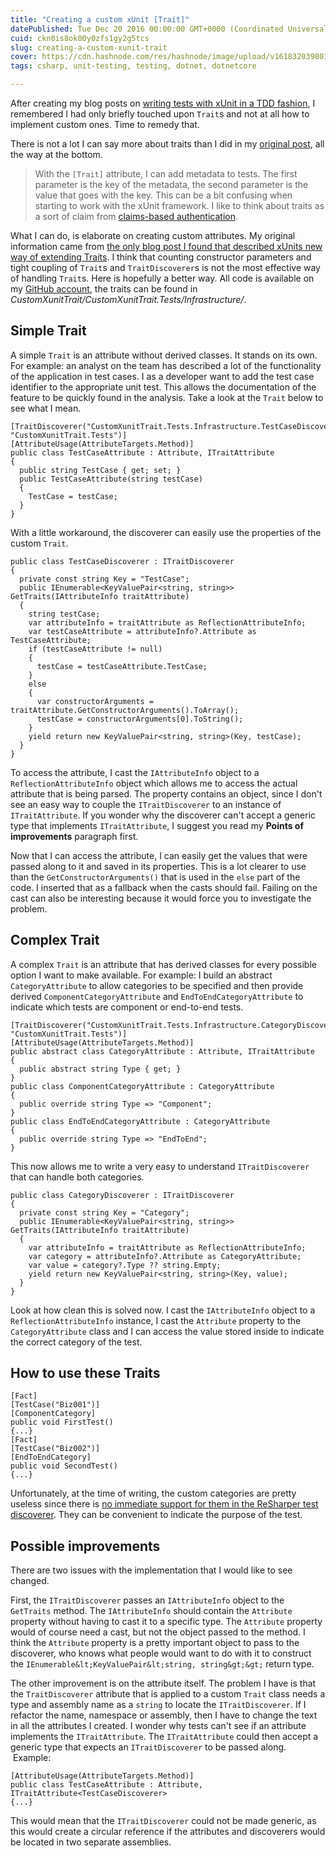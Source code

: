 ```yaml
---
title: "Creating a custom xUnit [Trait]"
datePublished: Tue Dec 20 2016 00:00:00 GMT+0000 (Coordinated Universal Time)
cuid: ckn0is8ok00y0zfs1gy2g5tcs
slug: creating-a-custom-xunit-trait
cover: https://cdn.hashnode.com/res/hashnode/image/upload/v1618320398012/6BrKXdNO_.png
tags: csharp, unit-testing, testing, dotnet, dotnetcore

---
```



After creating my blog posts on [writing tests with xUnit in a TDD fashion](https://kenbonny.net/tag/better-code-with-tests/), I remembered I had only briefly touched upon `Trait`s and not at all how to implement custom ones. Time to remedy that.

There is not a lot I can say more about traits than I did in my [original post](http://kenbonny.net/2016/09/21/unit-testing-part-4/), all the way at the bottom.

> With the `[Trait]` attribute, I can add metadata to tests. The first parameter is the key of the metadata, the second parameter is the value that goes with the key. This can be a bit confusing when starting to work with the xUnit framework. I like to think about traits as a sort of claim from [claims-based authentication](https://msdn.microsoft.com/en-us/library/ff359101.aspx).

What I can do, is elaborate on creating custom attributes. My original information came from [the only blog post I found that described xUnits new way of extending Traits](http://mac-blog.org.ua/xunit-category-trait/). I think that counting constructor parameters and tight coupling of `Trait`s and `TraitDiscoverer`s is not the most effective way of handling `Trait`s. Here is hopefully a better way. All code is available on my [GitHub account](https://github.com/KenBonny/CustomXunitTrait), the traits can be found in _CustomXunitTrait/CustomXunitTrait.Tests/Infrastructure/_.

## Simple Trait

A simple `Trait` is an attribute without derived classes. It stands on its own. For example: an analyst on the team has described a lot of the functionality of the application in test cases. I as a developer want to add the test case identifier to the appropriate unit test. This allows the documentation of the feature to be quickly found in the analysis. Take a look at the `Trait` below to see what I mean.

```
[TraitDiscoverer("CustomXunitTrait.Tests.Infrastructure.TestCaseDiscoverer", "CustomXunitTrait.Tests")]
[AttributeUsage(AttributeTargets.Method)]
public class TestCaseAttribute : Attribute, ITraitAttribute
{
  public string TestCase { get; set; }
  public TestCaseAttribute(string testCase)
  {
    TestCase = testCase;
  }
}
```

With a little workaround, the discoverer can easily use the properties of the custom `Trait`.

```
public class TestCaseDiscoverer : ITraitDiscoverer
{
  private const string Key = "TestCase";
  public IEnumerable<KeyValuePair<string, string>> GetTraits(IAttributeInfo traitAttribute)
  {
    string testCase;
    var attributeInfo = traitAttribute as ReflectionAttributeInfo;
    var testCaseAttribute = attributeInfo?.Attribute as TestCaseAttribute;
    if (testCaseAttribute != null)
    {
      testCase = testCaseAttribute.TestCase;
    }
    else
    {
      var constructorArguments = traitAttribute.GetConstructorArguments().ToArray();
      testCase = constructorArguments[0].ToString();
    }
    yield return new KeyValuePair<string, string>(Key, testCase);
  }
}
```

To access the attribute, I cast the `IAttributeInfo` object to a `ReflectionAttributeInfo` object which allows me to access the actual attribute that is being parsed. The property contains an object, since I don't see an easy way to couple the `ITraitDiscoverer` to an instance of `ITraitAttribute`. If you wonder why the discoverer can't accept a generic type that implements `ITraitAttribute`, I suggest you read my **Points of improvements** paragraph first.

Now that I can access the attribute, I can easily get the values that were passed along to it and saved in its properties. This is a lot clearer to use than the `GetConstructorArguments()` that is used in the `else` part of the code. I inserted that as a fallback when the casts should fail. Failing on the cast can also be interesting because it would force you to investigate the problem.

## Complex Trait

A complex `Trait` is an attribute that has derived classes for every possible option I want to make available. For example: I build an abstract `CategoryAttribute` to allow categories to be specified and then provide derived `ComponentCategoryAttribute` and `EndToEndCategoryAttribute` to indicate which tests are component or end-to-end tests.

```
[TraitDiscoverer("CustomXunitTrait.Tests.Infrastructure.CategoryDiscoverer", "CustomXunitTrait.Tests")]
[AttributeUsage(AttributeTargets.Method)]
public abstract class CategoryAttribute : Attribute, ITraitAttribute
{
  public abstract string Type { get; }
}
public class ComponentCategoryAttribute : CategoryAttribute
{
  public override string Type => "Component";
}
public class EndToEndCategoryAttribute : CategoryAttribute
{
  public override string Type => "EndToEnd";
}
```

This now allows me to write a very easy to understand `ITraitDiscoverer` that can handle both categories.

```
public class CategoryDiscoverer : ITraitDiscoverer
{
  private const string Key = "Category";
  public IEnumerable<KeyValuePair<string, string>> GetTraits(IAttributeInfo traitAttribute)
  {
    var attributeInfo = traitAttribute as ReflectionAttributeInfo;
    var category = attributeInfo?.Attribute as CategoryAttribute;
    var value = category?.Type ?? string.Empty;
    yield return new KeyValuePair<string, string>(Key, value);
  }
}
```

Look at how clean this is solved now. I cast the `IAttributeInfo` object to a `ReflectionAttributeInfo` instance, I cast the `Attribute` property to the `CategoryAttribute` class and I can access the value stored inside to indicate the correct category of the test.

## How to use these Traits

```
[Fact]
[TestCase("Biz001")]
[ComponentCategory]
public void FirstTest()
{...}
[Fact]
[TestCase("Biz002")]
[EndToEndCategory]
public void SecondTest()
{...}
```

Unfortunately, at the time of writing, the custom categories are pretty useless since there is [no immediate support for them in the ReSharper test discoverer](https://github.com/xunit/resharper-xunit/issues/35). They can be convenient to indicate the purpose of the test.

## Possible improvements

There are two issues with the implementation that I would like to see changed.

First, the `ITraitDiscoverer` passes an `IAttributeInfo` object to the `GetTraits` method. The `IAttributeInfo` should contain the `Attribute` property without having to cast it to a specific type. The `Attribute` property would of course need a cast, but not the object passed to the method. I think the `Attribute` property is a pretty important object to pass to the discoverer, who knows what people would want to do with it to construct the `IEnumerable&lt;KeyValuePair&lt;string, string&gt;&gt;` return type.

The other improvement is on the attribute itself. The problem I have is that the `TraitDiscoverer` attribute that is applied to a custom `Trait` class needs a type and assembly name as a `string` to locate the `ITraitDiscoverer`. If I refactor the name, namespace or assembly, then I have to change the text in all the attributes I created. I wonder why tests can't see if an attribute implements the `ITraitAttribute`. The `ITraitAttribute` could then accept a generic type that expects an `ITraitDiscoverer` to be passed along.  Example:

```
[AttributeUsage(AttributeTargets.Method)]
public class TestCaseAttribute : Attribute, ITraitAttribute<TestCaseDiscoverer>
{...}
```

This would mean that the `ITraitDiscoverer` could not be made generic, as this would create a circular reference if the attributes and discoverers would be located in two separate assemblies.
